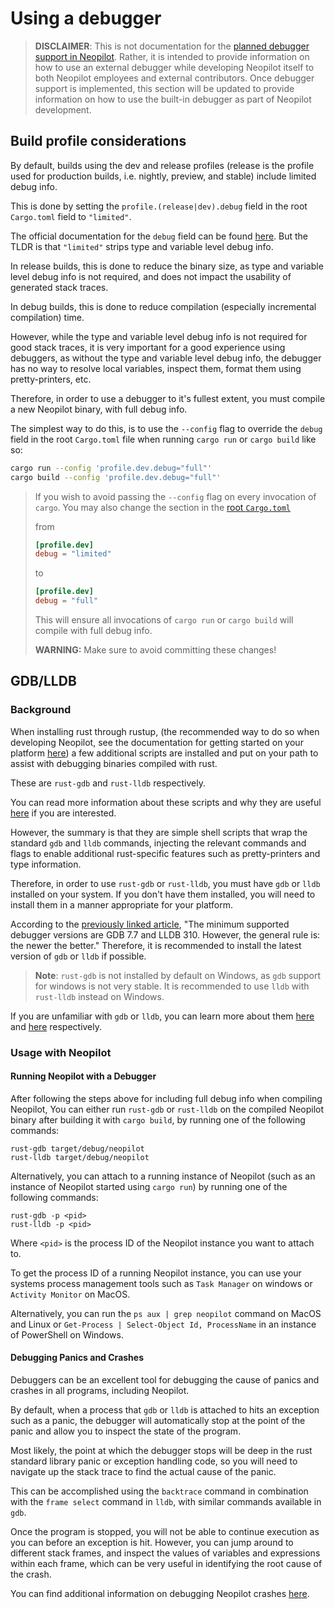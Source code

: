 # Using a debugger

> **DISCLAIMER**: This is not documentation for the [planned debugger support in Neopilot](https://github.com/khulnasoft-lab/neopilot/issues/5065).
> Rather, it is intended to provide information on how to use an external debugger while developing Neopilot itself to both Neopilot employees and external contributors.
> Once debugger support is implemented, this section will be updated to provide information on how to use the built-in debugger as part of Neopilot development.

## Build profile considerations

By default, builds using the dev and release profiles (release is the profile used for production builds, i.e. nightly, preview, and stable) include limited debug info.

This is done by setting the `profile.(release|dev).debug` field in the root `Cargo.toml` field to `"limited"`.

The official documentation for the `debug` field can be found [here](https://doc.rust-lang.org/cargo/reference/profiles.html#debug).
But the TLDR is that `"limited"` strips type and variable level debug info.

In release builds, this is done to reduce the binary size, as type and variable level debug info is not required, and does not impact the usability of generated stack traces.

In debug builds, this is done to reduce compilation (especially incremental compilation) time.

However, while the type and variable level debug info is not required for good stack traces, it is very important for a good experience using debuggers,
as without the type and variable level debug info, the debugger has no way to resolve local variables, inspect them, format them using pretty-printers, etc.

Therefore, in order to use a debugger to it's fullest extent, you must compile a new Neopilot binary, with full debug info.

The simplest way to do this, is to use the `--config` flag to override the `debug` field in the root `Cargo.toml` file when running `cargo run` or `cargo build` like so:

```sh
cargo run --config 'profile.dev.debug="full"'
cargo build --config 'profile.dev.debug="full"'
```

> If you wish to avoid passing the `--config` flag on every invocation of `cargo`. You may also change the section in the [root `Cargo.toml`](https://github.com/khulnasoft-lab/neopilot/blob/main/Cargo.toml)
>
> from
>
> ```toml
> [profile.dev]
> debug = "limited"
> ```
>
> to
>
> ```toml
> [profile.dev]
> debug = "full"
> ```
>
> This will ensure all invocations of `cargo run` or `cargo build` will compile with full debug info.
>
> **WARNING:** Make sure to avoid committing these changes!

## GDB/LLDB

### Background

When installing rust through rustup, (the recommended way to do so when developing Neopilot, see the documentation for getting started on your platform [here](../development.md))
a few additional scripts are installed and put on your path to assist with debugging binaries compiled with rust.

These are `rust-gdb` and `rust-lldb` respectively.

You can read more information about these scripts and why they are useful [here](https://michaelwoerister.github.io/2015/03/27/rust-xxdb.html) if you are interested.

However, the summary is that they are simple shell scripts that wrap the standard `gdb` and `lldb` commands, injecting the relevant commands and flags to enable additional
rust-specific features such as pretty-printers and type information.

Therefore, in order to use `rust-gdb` or `rust-lldb`, you must have `gdb` or `lldb` installed on your system. If you don't have them installed, you will need to install them in a manner appropriate for your platform.

According to the [previously linked article](https://michaelwoerister.github.io/2015/03/27/rust-xxdb.html), "The minimum supported debugger versions are GDB 7.7 and LLDB 310. However, the general rule is: the newer the better." Therefore, it is recommended to install the latest version of `gdb` or `lldb` if possible.

> **Note**: `rust-gdb` is not installed by default on Windows, as `gdb` support for windows is not very stable. It is recommended to use `lldb` with `rust-lldb` instead on Windows.

If you are unfamiliar with `gdb` or `lldb`, you can learn more about them [here](https://www.gnu.org/software/gdb/) and [here](https://lldb.llvm.org/) respectively.

### Usage with Neopilot

#### Running Neopilot with a Debugger

After following the steps above for including full debug info when compiling Neopilot,
You can either run `rust-gdb` or `rust-lldb` on the compiled Neopilot binary after building it with `cargo build`, by running one of the following commands:

```
rust-gdb target/debug/neopilot
rust-lldb target/debug/neopilot
```

Alternatively, you can attach to a running instance of Neopilot (such as an instance of Neopilot started using `cargo run`) by running one of the following commands:

```
rust-gdb -p <pid>
rust-lldb -p <pid>
```

Where `<pid>` is the process ID of the Neopilot instance you want to attach to.

To get the process ID of a running Neopilot instance, you can use your systems process management tools such as `Task Manager` on windows or `Activity Monitor` on MacOS.

Alternatively, you can run the `ps aux | grep neopilot` command on MacOS and Linux or `Get-Process | Select-Object Id, ProcessName` in an instance of PowerShell on Windows.

#### Debugging Panics and Crashes

Debuggers can be an excellent tool for debugging the cause of panics and crashes in all programs, including Neopilot.

By default, when a process that `gdb` or `lldb` is attached to hits an exception such as a panic, the debugger will automatically stop at the point of the panic and allow you to inspect the state of the program.

Most likely, the point at which the debugger stops will be deep in the rust standard library panic or exception handling code, so you will need to navigate up the stack trace to find the actual cause of the panic.

This can be accomplished using the `backtrace` command in combination with the `frame select` command in `lldb`, with similar commands available in `gdb`.

Once the program is stopped, you will not be able to continue execution as you can before an exception is hit. However, you can jump around to different stack frames, and inspect the values of variables and expressions
within each frame, which can be very useful in identifying the root cause of the crash.

You can find additional information on debugging Neopilot crashes [here](./debugging-crashes.md).
